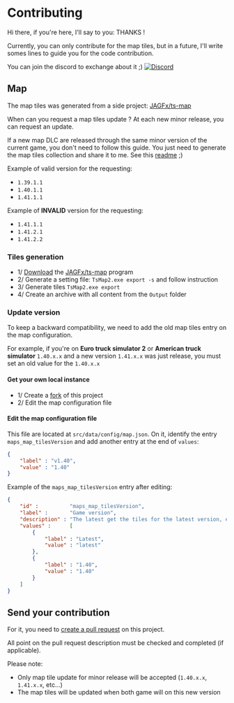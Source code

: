 # Contributing

Hi there, if you're here, I'll say to you: THANKS !

Currently, you can only contribute for the map tiles, but in a future, I'll write somes lines to guide you for the code
contribution.

You can join the discord to exchange about it
;) [![Discord](https://img.shields.io/discord/764915323693826059.svg?label=&logo=discord&logoColor=ffffff&color=7389D8&labelColor=6A7EC2)](https://discord.gg/8abqrEeFxF)

## Map

The map tiles was generated from a side project: [JAGFx/ts-map](https://github.com/JAGFx/ts-map)

When can you request a map tiles update ? At each new minor release, you can request an update.

If a new map DLC are released through the same minor version of the current game, you don't need to follow this guide.
You just need to generate the map tiles collection and share it to me. See
this [readme](https://github.com/JAGFx/ts-map/tree/feat/rework#how-to-use-) ;)

Example of valid version for the requesting:

- `1.39.1.1`
- `1.40.1.1`
- `1.41.1.1`

Example of **INVALID** version for the requesting:

- `1.41.1.1`
- `1.41.2.1`
- `1.41.2.2`

### Tiles generation

- 1/ [Download](https://github.com/JAGFx/ts-map/releases/download/v1.0.0-cli-beta/TsMap2.rar)
  the [JAGFx/ts-map](https://github.com/JAGFx/ts-map) program
- 2/ Generate a setting file: `TsMap2.exe export -s` and follow instruction
- 3/ Generate tiles `TsMap2.exe export`
- 4/ Create an archive with all content from the `Output` folder

### Update version

To keep a backward compatibility, we need to add the old map tiles entry on the map configuration.

For example, if you're on **Euro truck simulator 2** or **American truck simulator** `1.40.x.x` and a new
version `1.41.x.x` was just release, you must set an old value for the `1.40.x.x`

#### Get your own local instance

- 1/ Create a [fork](https://github.com/login?return_to=%2FJAGFx%2Fts-map) of this project
- 2/ Edit the map configuration file

#### Edit the map configuration file

This file are located at `src/data/config/map.json`. On it, identify the entry `maps_map_tilesVersion` and add another
entry at the end of `values`:

````json
{
	"label" : "v1.40",
	"value" : "1.40"
}
````

Example of the `maps_map_tilesVersion` entry after editing:

````json
{
    "id" :          "maps_map_tilesVersion",
    "label" :       "Game version",
    "description" : "The latest get the tiles for the latest version, else the specified version",
    "values" :      [
        {
            "label" : "Latest",
            "value" : "latest"
        },
        {
            "label" : "1.40",
            "value" : "1.40"
        }
    ]
}
````

## Send your contribution

For it, you need to [create a pull request](https://github.com/JAGFx/ets2-dashboard-skin/compare) on this project.

All point on the pull request description must be checked and completed (if applicable).

Please note:

- Only map tile update for minor release will be accepted (`1.40.x.x`, `1.41.x.x`, etc...)
- The map tiles will be updated when both game will on this new version

